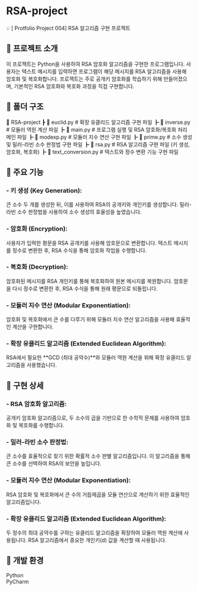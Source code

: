 # RSA-project
💡 [ Protfolio Project 004] RSA 알고리즘 구현 프로젝트 

## 📌 프로젝트 소개
이 프로젝트는 Python을 사용하여 RSA 암호화 알고리즘을 구현한 프로그램입니다. 사용자는 텍스트 메시지를 입력하면 프로그램이 해당 메시지를 RSA 알고리즘을 사용해 암호화 및 복호화합니다. 프로젝트는 주로 공개키 암호화를 학습하기 위해 만들어졌으며, 기본적인 RSA 암호화와 복호화 과정을 직접 구현합니다.  

## 📌 폴더 구조
📂 RSA-project
┣ 📜 euclid.py                      # 확장 유클리드 알고리즘 구현 파일
┣ 📜 inverse.py                     # 모듈러 역원 계산 파일
┣ 📜 main.py                        # 프로그램 실행 및 RSA 암호화/복호화 처리 메인 파일
┣ 📜 modexp.py                      # 모듈러 지수 연산 구현 파일
┣ 📜 prime.py                       # 소수 생성 및 밀러-라빈 소수 판정법 구현 파일
┣ 📜 rsa.py                         # RSA 알고리즘 구현 파일 (키 생성, 암호화, 복호화)
┣ 📜 text_conversion.py             # 텍스트와 정수 변환 기능 구현 파일

## 📌 주요 기능
### - 키 생성 (Key Generation):
큰 소수 두 개를 생성한 뒤, 이를 사용하여 RSA의 공개키와 개인키를 생성합니다. 밀러-라빈 소수 판정법을 사용하여 소수 생성의 효율성을 높였습니다.  

### - 암호화 (Encryption): 
사용자가 입력한 평문을 RSA 공개키를 사용해 암호문으로 변환합니다. 텍스트 메시지를 정수로 변환한 후, RSA 수식을 통해 암호화 작업을 수행합니다.  

### - 복호화 (Decryption):
암호화된 메시지를 RSA 개인키를 통해 복호화하여 원본 메시지를 복원합니다. 암호문을 다시 정수로 변환한 후, RSA 수식을 통해 원래 평문으로 되돌립니다.  

### - 모듈러 지수 연산 (Modular Exponentiation):
암호화 및 복호화에서 큰 수를 다루기 위해 모듈러 지수 연산 알고리즘을 사용해 효율적인 계산을 구현합니다.  

### - 확장 유클리드 알고리즘 (Extended Euclidean Algorithm):
RSA에서 필요한 **GCD (최대 공약수)**와 모듈러 역원 계산을 위해 확장 유클리드 알고리즘을 사용했습니다.  

## 📌 구현 상세
### - RSA 암호화 알고리즘:
공개키 암호화 알고리즘으로, 두 소수의 곱을 기반으로 한 수학적 문제를 사용하여 암호화 및 복호화를 수행합니다.  

### - 밀러-라빈 소수 판정법:
큰 소수를 효율적으로 찾기 위한 확률적 소수 판별 알고리즘입니다. 이 알고리즘을 통해 큰 소수를 선택하여 RSA의 보안을 높입니다.  

### - 모듈러 지수 연산 (Modular Exponentiation):
RSA 암호화 및 복호화에서 큰 수의 거듭제곱을 모듈 연산으로 계산하기 위한 효율적인 알고리즘입니다.  

### - 확장 유클리드 알고리즘 (Extended Euclidean Algorithm):
두 정수의 최대 공약수를 구하는 유클리드 알고리즘을 확장하여 모듈러 역원 계산에 사용됩니다. RSA 알고리즘에서 중요한 개인키(d) 값을 계산할 때 사용됩니다.  

## 📌 개발 환경
  Python  
  PyCharm  
